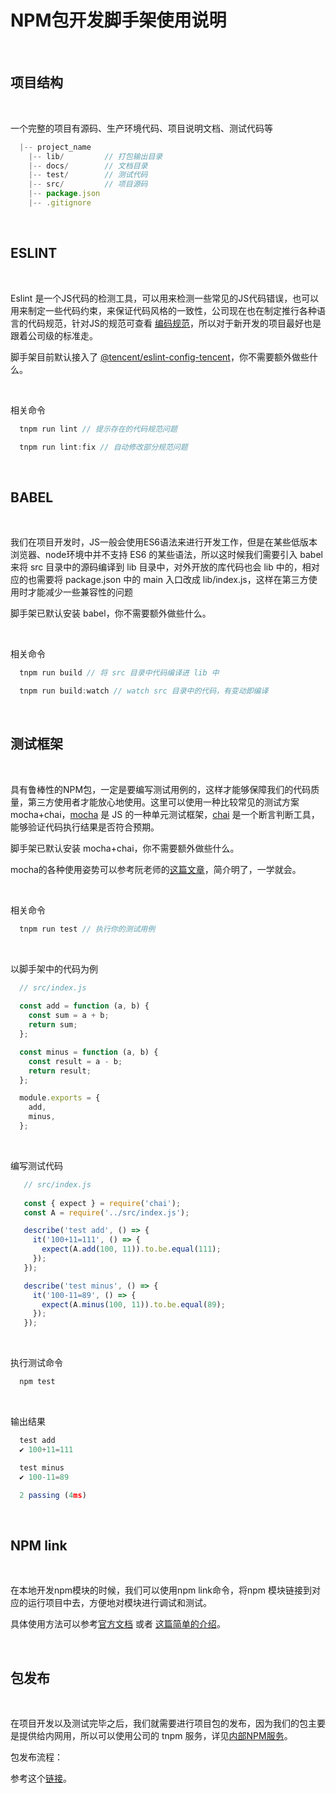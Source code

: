 # NPM包开发脚手架使用说明

<br/>

## 项目结构

<br/>

一个完整的项目有源码、生产环境代码、项目说明文档、测试代码等

  ```javascript
    |-- project_name
      |-- lib/         // 打包输出目录
      |-- docs/        // 文档目录
      |-- test/        // 测试代码
      |-- src/         // 项目源码
      |-- package.json
      |-- .gitignore
  ```

<br/>

## ESLINT

<br/>

Eslint 是一个JS代码的检测工具，可以用来检测一些常见的JS代码错误，也可以用来制定一些代码约束，来保证代码风格的一致性，公司现在也在制定推行各种语言的代码规范，针对JS的规范可查看 [编码规范](https://git.woa.com/standards/javascript)，所以对于新开发的项目最好也是跟着公司级的标准走。

脚手架目前默认接入了 [@tencent/eslint-config-tencent](https://mirrors.tencent.com/#/private/npm/detail?repo_id=537&project_name=%40tencent%2Feslint-config-tencent)，你不需要额外做些什么。

<br/>

相关命令

  ```javascript
    tnpm run lint // 提示存在的代码规范问题

    tnpm run lint:fix // 自动修改部分规范问题
  ```

<br/>

## BABEL

<br/>

我们在项目开发时，JS一般会使用ES6语法来进行开发工作，但是在某些低版本浏览器、node环境中并不支持 ES6 的某些语法，所以这时候我们需要引入 babel 来将 src 目录中的源码编译到 lib 目录中，对外开放的库代码也会 lib 中的，相对应的也需要将 package.json 中的 main 入口改成 lib/index.js，这样在第三方使用时才能减少一些兼容性的问题

脚手架已默认安装 babel，你不需要额外做些什么。

<br/>

相关命令

  ```javascript
    tnpm run build // 将 src 目录中代码编译进 lib 中

    tnpm run build:watch // watch src 目录中的代码，有变动即编译
  ```

<br/>

## 测试框架

<br/>

具有鲁棒性的NPM包，一定是要编写测试用例的，这样才能够保障我们的代码质量，第三方使用者才能放心地使用。这里可以使用一种比较常见的测试方案 mocha+chai，[mocha](https://mochajs.org/) 是 JS 的一种单元测试框架，[chai](https://www.chaijs.com/) 是一个断言判断工具，能够验证代码执行结果是否符合预期。

脚手架已默认安装 mocha+chai，你不需要额外做些什么。

mocha的各种使用姿势可以参考阮老师的[这篇文章](http://www.ruanyifeng.com/blog/2015/12/a-mocha-tutorial-of-examples.html)，简介明了，一学就会。

<br/>

相关命令

  ```javascript
    tnpm run test // 执行你的测试用例
  ```

<br/>

以脚手架中的代码为例

  ```javascript
    // src/index.js
    
    const add = function (a, b) {
      const sum = a + b;
      return sum;
    };

    const minus = function (a, b) {
      const result = a - b;
      return result;
    };

    module.exports = {
      add,
      minus,
    };
  ```

<br/>

编写测试代码

 ```javascript
    // src/index.js
    
    const { expect } = require('chai');
    const A = require('../src/index.js');

    describe('test add', () => {
      it('100+11=111', () => {
        expect(A.add(100, 11)).to.be.equal(111);
      });
    });

    describe('test minus', () => {
      it('100-11=89', () => {
        expect(A.minus(100, 11)).to.be.equal(89);
      });
    });

  ```

<br/>

执行测试命令

  ```javascript
    npm test
  ```

<br/>

输出结果

  ```javascript
    test add
    ✔ 100+11=111

    test minus
    ✔ 100-11=89

    2 passing (4ms)
  ```

<br/>

## NPM link

<br/>

在本地开发npm模块的时候，我们可以使用npm link命令，将npm 模块链接到对应的运行项目中去，方便地对模块进行调试和测试。

具体使用方法可以参考[官方文档](https://docs.npmjs.com/cli/v7/commands/npm-link) 或者 [这篇简单的介绍](https://www.jianshu.com/p/aaa7db89a5b2)。

<br/>

## 包发布

<br/>

在项目开发以及测试完毕之后，我们就需要进行项目包的发布，因为我们的包主要是提供给内网用，所以可以使用公司的 tnpm 服务，详见[内部NPM服务](https://mirrors.tencent.com/#/private/npm)。

包发布流程：

参考这个[链接](https://iwiki.woa.com/pages/viewpage.action?pageId=113585381)。

<br/>